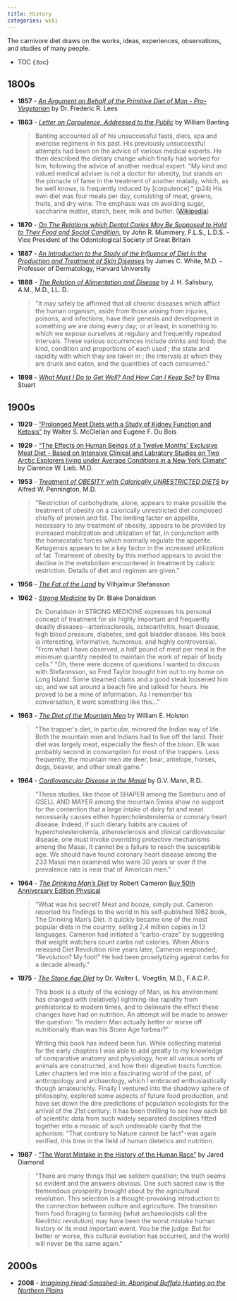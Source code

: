 ```yaml
---
title: History
categories: wiki
---
```


The carnivore diet draws on the works, ideas, experiences, observations, and studies of many people.

* TOC
{:toc}

## 1800s

* **1857** - [_An Argument on Behalf of the Primitive Diet of Man - Pro-Vegetarian_](/docs/An%20Argument%20on%20Behalf%20of%20the%20Primitive%20Diet%20of%20Man-Pro-Vegetarian.pdf) by Dr. Frederic R. Lees

* **1863** - [_Letter on Corpulence, Addressed to the Public_](https://archive.org/details/letteroncorpulen00bant) by William Banting

    > Banting accounted all of his unsuccessful fasts, diets, spa and exercise regimens in his past. His previously unsuccessful attempts had been on the advice of various medical experts. He then described the dietary change which finally had worked for him, following the advice of another medical expert. "My kind and valued medical adviser is not a doctor for obesity, but stands on the pinnacle of fame in the treatment of another malady, which, as he well knows, is frequently induced by [corpulence]." (p24) His own diet was four meals per day, consisting of meat, greens, fruits, and dry wine. The emphasis was on avoiding sugar, saccharine matter, starch, beer, milk and butter. ([Wikipedia](https://en.wikipedia.org/wiki/William_Banting#Letter_on_Corpulence,_Addressed_to_the_Public))

* **1870** - [_On The Relations which Dental Caries May Be Supposed to Hold to Their Food and Social Condition._](/docs/On%20The%20Relations%20which%20Dental%20Caries%20May%20Be%20Supposed%20to%20Hold%20to%20Their%20Food%20and%20Social%20Condition.pdf) by John R. Mummery, F.L.S., L.D.S. - Vice President of the Odontological Society of Great Britain

* **1887** - [_An Introduction to the Study of the Influence of Diet in the Production and Treatment of Skin Diseases_](/docs/An%20Introduction%20to%20the%20Study%20of%20the%20Influence%20of%20Diet%20in%20the%20Production%20and%20Treatment%20of%20Skin%20Diseases.pdf) by James C. White, M.D. - Professor of Dermatology, Harvard University

* **1888** - [_The Relation of Alimentation and Disease_](/docs/the-relation-of-alimentation-and-disease-j-h-salisbury.pdf) by J. H. Salisbury, A.M., M.D., LL. D.

    > "It may safely be affirmed that all chronic diseases which afflict the human organism, aside from those arising from injuries, poisons, and infections, have their genesis and development in something we are doing every day; or at least, in something to which we expose ourselves at regulary and frequently repeated intervals. These various occurrences include drinks and food; the kind, condition and proportions of each used ; the state and rapidity with which they are taken in ; the intervals at which they are drunk and eaten, and the quantities of each consumed."

* **1898** - [_What Must I Do to Get Well? And How Can I Keep So?_](/docs/what-must-i-do-to-get-well-by-elma-stuart.pdf) by Elma Stuart

## 1900s

* **1929** - [“Prolonged Meat Diets with a Study of Kidney Function and Ketosis”](/docs/prolonged-meat-diets-walter-s-mclellan-eugen-f-du-bois.pdf) by Walter S. McClellan and Eugene F. Du Bois

* **1929** - [“The Effects on Human Beings of a Twelve Months' Exclusive Meat Diet - Based on Intensive Clinical and Labratory Studies on Two Arctic Explorers living under Average Conditions in a New York Climate”](/docs/twelve-months-exclusive-meat-diet-clarence-w-lieb-md.pdf) by Clarence W. Lieb. M.D.

* **1953** - [_Treatment of OBESITY with Calorically UNRESTRICTED DIETS_](https://academic.oup.com/ajcn/article-abstract/1/5/343/4786830?redirectedFrom=fulltext) by Alfred W. Pennington, M.D.

    > "Restriction of carbohydrate, alone, appears to make possible the treatment of obesity on a calorically unrestricted diet composed chiefly of protein and fat. The limiting factor on appetite, necessary to any treatment of obesity, appears to be provided by increased mobilization and utilization of fat, in conjunction with the homeostatic forces which normally regulate the appetite. Ketogensis appears to be a key factor in the increased utilization of fat. Treatment of obesity by this method appears to avoid the decline in the metabolism encountered in treatment by caloric restriction. Details of diet and regimen are given."
    
* **1956** - [_The Fat of the Land_](/docs/the-fat-of-the-land-vilhjalmur-stefansson.pdf) by Vilhjalmur Stefansson

* **1962** - [_Strong Medicine_](/docs/strong-medicine-blake-donaldson.pdf) by Dr. Blake Donaldson

    > Dr. Donaldson in STRONG MEDICINE expresses his personal concept of treatment for six highly important and frequently deadly diseases--arteriosclerosis, osteoarthritis, heart disease, high blood pressure, diabetes, and gall bladder disease. His book is interesting, informative, humorous, and highly controversial.
    > "From what I have observed, a half pound of meat per meal is the minimum quantity needed to maintain the work of repair of body cells."
    > "Oh, there were dozens of questions I wanted to discuss with Stefannsson, so Fred Taylor brought him out to my home on Long Island. Some steamed clams and a good steak loosened him up, and we sat around a beach fire and talked for hours. He proved to be a mine of information. As I remember his conversation, it went something like this..."

* **1963** - [_The Diet of the Mountain Men_](/docs/the-diet-of-the-mountain-men-william-e-holsten.pdf) by William E. Holston

    > "The trapper's diet, in particular, mirrored the Indian way of life. Both the mountain men and Indians had to live off the land. Their diet was largely meat, especially the flesh of the bison. Elk was probably second in consumption for most of the trappers. Less frequently, the mountain men ate deer, bear, antelope, horses, dogs, beaver, and other small game."

* **1964** - [_Cardiovascular Disease in the Masai_](/docs/Mann%201964%20Masai%20study.pdf) by G.V. Mann, R.D.

    > "These studies, like those of SHAPER among the Samburu and of GSELL AND MAYER among the mountain Swiss show no support for the contention that a large intake of dairy fat and meat necessarily causes either hypercholesterolemia or coronary heart disease. Indeed, if such dietary habits are causes of hypercholesterolemia, atherosclerosis and clinical cardiovascular disease, one must invoke overriding protective mechanisms among the Masai. It cannot be a failure to reach the susceptible age. We should have found coronary heart disease among the 233 Masai men examined who were 30 years or over if the prevalence rate is near that of American men."

* **1964** - [_The Drinking Man’s Diet_](https://timeline.com/drinking-mans-diet-carbs-82a38400bfff) by Robert Cameron [Buy 50th Anniversary Edition Physical](http://cameronbooks.com/product/the-drinking-mans-diet-50th-anniversary-edition/)

    > "What was his secret? Meat and booze, simply put. Cameron reported his findings to the world in his self-published 1962 book, The Drinking Man’s Diet. It quickly became one of the most popular diets in the country, selling 2.4 million copies in 13 languages. Cameron had initiated a “carbo-craze” by suggesting that weight watchers count carbs not calories. When Atkins released Diet Revolution nine years later, Cameron responded, “Revolution? My foot!” He had been proselytizing against carbs for a decade already."

* **1975** - [_The Stone Age Diet_](/docs/the-stone-age-diet-walter-l-voegtlin.pdf) by Dr. Walter L. Voegtlin, M.D., F.A.C.P.

    > This book is a study of the ecology of Man, as his environment has changed with (relatively) lightning-like rapidity from prehistorical to modern times, and to delineate the effect these changes have had on nutrition. An attempt will be made to answer the question: "Is modern Man actually better or worse off nutritionally than was his Stone Age forbear?"
    >
    > Writing this book has indeed been fun. While collecting material for the early chapters I was able to add greatly to my knowledge of comparative anatomy and physiology, how all various sorts of animals are constructed, and how their digestive tracts function. Later chapters led me into a fascinating world of the past, of anthropology and archaeology, which I embraced enthusiastically though amateurishly. Finally I ventured into the shadowy sphere of philosophy, explored some aspects of future food production, and have set down the dire predictions of population ecologists for the arrival of the 21st century. It has been thrilling to see how each bit of scientific data from such widely separated disciplines fitted together into a mosaic of such undeniable clarity that the aphorism: "That contrary to Nature cannot be fact"-was again verified, this time in the field of human dietetics and nutrition.

* **1987** - [“The Worst Mistake in the History of the Human Race”](http://www.ditext.com/diamond/mistake.html) by Jared Diamond

    > "There are many things that we seldom question; the truth seems so evident and the answers obvious. One such sacred cow is the tremendous prosperity brought about by the agricultural revolution. This selection is a thought-provoking introduction to the connection between culture and agriculture. The transition from food foraging to farming (what archaeoloqists call the Neolithic revolution) may have been the worst mistake human history or its most important event. You be the judge. But for better or worse, this cultural evolution has occurred, and the world will never be the same again."

## 2000s

* **2008** - [_Imagining Head-Smashed-In: Aboriginal Buffalo Hunting on the Northern Plains_](/docs/imagining-head-smashed-in-jack-w-brink.pdf)
